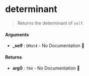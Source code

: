 # determinant

>  Returns the determinant of `self`.

#### Arguments

- **\_self** : `DMat4` \- No Documentation 🚧

#### Returns

- **arg0** : `f64` \- No Documentation 🚧